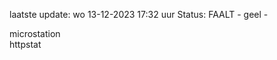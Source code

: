 laatste update: 
wo 13-12-2023 17:32   uur 
Status: FAALT - geel - 
<div class="service Y">microstation</div><div class="service Y">httpstat</div>